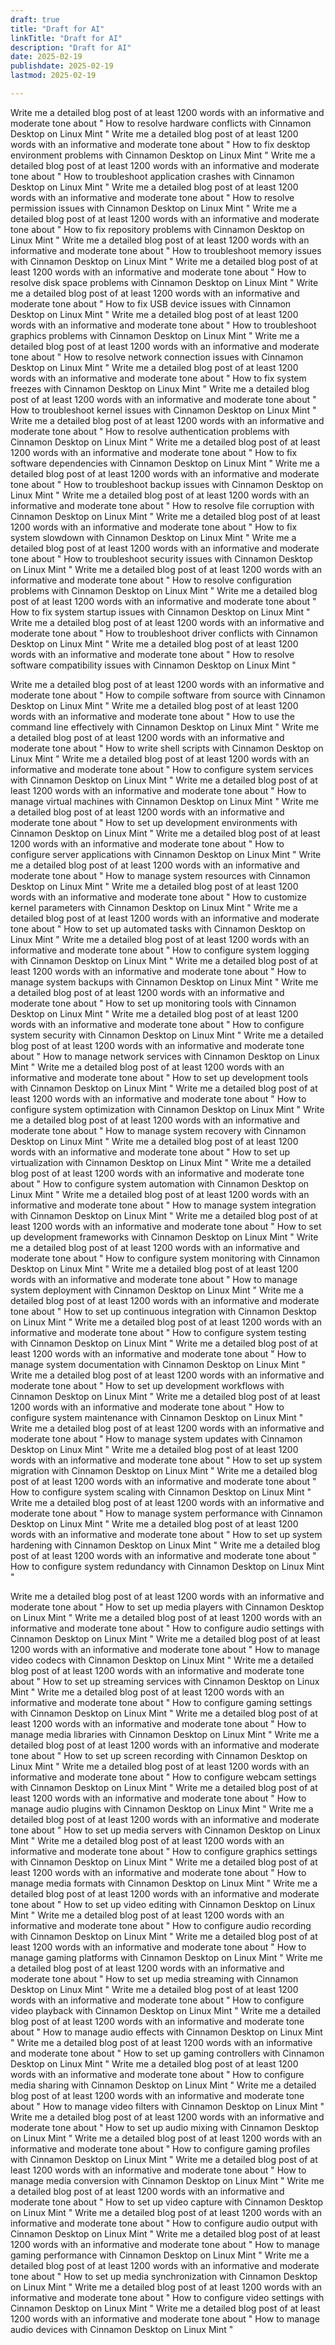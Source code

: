 ```yaml
---
draft: true
title: "Draft for AI"
linkTitle: "Draft for AI"
description: "Draft for AI"
date: 2025-02-19
publishdate: 2025-02-19
lastmod: 2025-02-19

---
```


Write me a detailed blog post of at least 1200 words with an informative and moderate tone about "  How to resolve hardware conflicts with Cinnamon Desktop on Linux Mint "
Write me a detailed blog post of at least 1200 words with an informative and moderate tone about "  How to fix desktop environment problems with Cinnamon Desktop on Linux Mint "
Write me a detailed blog post of at least 1200 words with an informative and moderate tone about "  How to troubleshoot application crashes with Cinnamon Desktop on Linux Mint "
Write me a detailed blog post of at least 1200 words with an informative and moderate tone about "  How to resolve permission issues with Cinnamon Desktop on Linux Mint "
Write me a detailed blog post of at least 1200 words with an informative and moderate tone about "  How to fix repository problems with Cinnamon Desktop on Linux Mint "
Write me a detailed blog post of at least 1200 words with an informative and moderate tone about "  How to troubleshoot memory issues with Cinnamon Desktop on Linux Mint "
Write me a detailed blog post of at least 1200 words with an informative and moderate tone about "  How to resolve disk space problems with Cinnamon Desktop on Linux Mint "
Write me a detailed blog post of at least 1200 words with an informative and moderate tone about "  How to fix USB device issues with Cinnamon Desktop on Linux Mint "
Write me a detailed blog post of at least 1200 words with an informative and moderate tone about "  How to troubleshoot graphics problems with Cinnamon Desktop on Linux Mint "
Write me a detailed blog post of at least 1200 words with an informative and moderate tone about "  How to resolve network connection issues with Cinnamon Desktop on Linux Mint "
Write me a detailed blog post of at least 1200 words with an informative and moderate tone about "  How to fix system freezes with Cinnamon Desktop on Linux Mint "
Write me a detailed blog post of at least 1200 words with an informative and moderate tone about "  How to troubleshoot kernel issues with Cinnamon Desktop on Linux Mint "
Write me a detailed blog post of at least 1200 words with an informative and moderate tone about "  How to resolve authentication problems with Cinnamon Desktop on Linux Mint "
Write me a detailed blog post of at least 1200 words with an informative and moderate tone about "  How to fix software dependencies with Cinnamon Desktop on Linux Mint "
Write me a detailed blog post of at least 1200 words with an informative and moderate tone about "  How to troubleshoot backup issues with Cinnamon Desktop on Linux Mint "
Write me a detailed blog post of at least 1200 words with an informative and moderate tone about "  How to resolve file corruption with Cinnamon Desktop on Linux Mint "
Write me a detailed blog post of at least 1200 words with an informative and moderate tone about "  How to fix system slowdown with Cinnamon Desktop on Linux Mint "
Write me a detailed blog post of at least 1200 words with an informative and moderate tone about "  How to troubleshoot security issues with Cinnamon Desktop on Linux Mint "
Write me a detailed blog post of at least 1200 words with an informative and moderate tone about "  How to resolve configuration problems with Cinnamon Desktop on Linux Mint "
Write me a detailed blog post of at least 1200 words with an informative and moderate tone about "  How to fix system startup issues with Cinnamon Desktop on Linux Mint "
Write me a detailed blog post of at least 1200 words with an informative and moderate tone about "  How to troubleshoot driver conflicts with Cinnamon Desktop on Linux Mint "
Write me a detailed blog post of at least 1200 words with an informative and moderate tone about "  How to resolve software compatibility issues with Cinnamon Desktop on Linux Mint "

Write me a detailed blog post of at least 1200 words with an informative and moderate tone about "  How to compile software from source with Cinnamon Desktop on Linux Mint "
Write me a detailed blog post of at least 1200 words with an informative and moderate tone about "  How to use the command line effectively with Cinnamon Desktop on Linux Mint "
Write me a detailed blog post of at least 1200 words with an informative and moderate tone about "  How to write shell scripts with Cinnamon Desktop on Linux Mint "
Write me a detailed blog post of at least 1200 words with an informative and moderate tone about "  How to configure system services with Cinnamon Desktop on Linux Mint "
Write me a detailed blog post of at least 1200 words with an informative and moderate tone about "  How to manage virtual machines with Cinnamon Desktop on Linux Mint "
Write me a detailed blog post of at least 1200 words with an informative and moderate tone about "  How to set up development environments with Cinnamon Desktop on Linux Mint "
Write me a detailed blog post of at least 1200 words with an informative and moderate tone about "  How to configure server applications with Cinnamon Desktop on Linux Mint "
Write me a detailed blog post of at least 1200 words with an informative and moderate tone about "  How to manage system resources with Cinnamon Desktop on Linux Mint "
Write me a detailed blog post of at least 1200 words with an informative and moderate tone about "  How to customize kernel parameters with Cinnamon Desktop on Linux Mint "
Write me a detailed blog post of at least 1200 words with an informative and moderate tone about "  How to set up automated tasks with Cinnamon Desktop on Linux Mint "
Write me a detailed blog post of at least 1200 words with an informative and moderate tone about "  How to configure system logging with Cinnamon Desktop on Linux Mint "
Write me a detailed blog post of at least 1200 words with an informative and moderate tone about "  How to manage system backups with Cinnamon Desktop on Linux Mint "
Write me a detailed blog post of at least 1200 words with an informative and moderate tone about "  How to set up monitoring tools with Cinnamon Desktop on Linux Mint "
Write me a detailed blog post of at least 1200 words with an informative and moderate tone about "  How to configure system security with Cinnamon Desktop on Linux Mint "
Write me a detailed blog post of at least 1200 words with an informative and moderate tone about "  How to manage network services with Cinnamon Desktop on Linux Mint "
Write me a detailed blog post of at least 1200 words with an informative and moderate tone about "  How to set up development tools with Cinnamon Desktop on Linux Mint "
Write me a detailed blog post of at least 1200 words with an informative and moderate tone about "  How to configure system optimization with Cinnamon Desktop on Linux Mint "
Write me a detailed blog post of at least 1200 words with an informative and moderate tone about "  How to manage system recovery with Cinnamon Desktop on Linux Mint "
Write me a detailed blog post of at least 1200 words with an informative and moderate tone about "  How to set up virtualization with Cinnamon Desktop on Linux Mint "
Write me a detailed blog post of at least 1200 words with an informative and moderate tone about "  How to configure system automation with Cinnamon Desktop on Linux Mint "
Write me a detailed blog post of at least 1200 words with an informative and moderate tone about "  How to manage system integration with Cinnamon Desktop on Linux Mint "
Write me a detailed blog post of at least 1200 words with an informative and moderate tone about "  How to set up development frameworks with Cinnamon Desktop on Linux Mint "
Write me a detailed blog post of at least 1200 words with an informative and moderate tone about "  How to configure system monitoring with Cinnamon Desktop on Linux Mint "
Write me a detailed blog post of at least 1200 words with an informative and moderate tone about "  How to manage system deployment with Cinnamon Desktop on Linux Mint "
Write me a detailed blog post of at least 1200 words with an informative and moderate tone about "  How to set up continuous integration with Cinnamon Desktop on Linux Mint "
Write me a detailed blog post of at least 1200 words with an informative and moderate tone about "  How to configure system testing with Cinnamon Desktop on Linux Mint "
Write me a detailed blog post of at least 1200 words with an informative and moderate tone about "  How to manage system documentation with Cinnamon Desktop on Linux Mint "
Write me a detailed blog post of at least 1200 words with an informative and moderate tone about "  How to set up development workflows with Cinnamon Desktop on Linux Mint "
Write me a detailed blog post of at least 1200 words with an informative and moderate tone about "  How to configure system maintenance with Cinnamon Desktop on Linux Mint "
Write me a detailed blog post of at least 1200 words with an informative and moderate tone about "  How to manage system updates with Cinnamon Desktop on Linux Mint "
Write me a detailed blog post of at least 1200 words with an informative and moderate tone about "  How to set up system migration with Cinnamon Desktop on Linux Mint "
Write me a detailed blog post of at least 1200 words with an informative and moderate tone about "  How to configure system scaling with Cinnamon Desktop on Linux Mint "
Write me a detailed blog post of at least 1200 words with an informative and moderate tone about "  How to manage system performance with Cinnamon Desktop on Linux Mint "
Write me a detailed blog post of at least 1200 words with an informative and moderate tone about "  How to set up system hardening with Cinnamon Desktop on Linux Mint "
Write me a detailed blog post of at least 1200 words with an informative and moderate tone about "  How to configure system redundancy with Cinnamon Desktop on Linux Mint "

Write me a detailed blog post of at least 1200 words with an informative and moderate tone about "  How to set up media players with Cinnamon Desktop on Linux Mint "
Write me a detailed blog post of at least 1200 words with an informative and moderate tone about "  How to configure audio settings with Cinnamon Desktop on Linux Mint "
Write me a detailed blog post of at least 1200 words with an informative and moderate tone about "  How to manage video codecs with Cinnamon Desktop on Linux Mint "
Write me a detailed blog post of at least 1200 words with an informative and moderate tone about "  How to set up streaming services with Cinnamon Desktop on Linux Mint "
Write me a detailed blog post of at least 1200 words with an informative and moderate tone about "  How to configure gaming settings with Cinnamon Desktop on Linux Mint "
Write me a detailed blog post of at least 1200 words with an informative and moderate tone about "  How to manage media libraries with Cinnamon Desktop on Linux Mint "
Write me a detailed blog post of at least 1200 words with an informative and moderate tone about "  How to set up screen recording with Cinnamon Desktop on Linux Mint "
Write me a detailed blog post of at least 1200 words with an informative and moderate tone about "  How to configure webcam settings with Cinnamon Desktop on Linux Mint "
Write me a detailed blog post of at least 1200 words with an informative and moderate tone about "  How to manage audio plugins with Cinnamon Desktop on Linux Mint "
Write me a detailed blog post of at least 1200 words with an informative and moderate tone about "  How to set up media servers with Cinnamon Desktop on Linux Mint "
Write me a detailed blog post of at least 1200 words with an informative and moderate tone about "  How to configure graphics settings with Cinnamon Desktop on Linux Mint "
Write me a detailed blog post of at least 1200 words with an informative and moderate tone about "  How to manage media formats with Cinnamon Desktop on Linux Mint "
Write me a detailed blog post of at least 1200 words with an informative and moderate tone about "  How to set up video editing with Cinnamon Desktop on Linux Mint "
Write me a detailed blog post of at least 1200 words with an informative and moderate tone about "  How to configure audio recording with Cinnamon Desktop on Linux Mint "
Write me a detailed blog post of at least 1200 words with an informative and moderate tone about "  How to manage gaming platforms with Cinnamon Desktop on Linux Mint "
Write me a detailed blog post of at least 1200 words with an informative and moderate tone about "  How to set up media streaming with Cinnamon Desktop on Linux Mint "
Write me a detailed blog post of at least 1200 words with an informative and moderate tone about "  How to configure video playback with Cinnamon Desktop on Linux Mint "
Write me a detailed blog post of at least 1200 words with an informative and moderate tone about "  How to manage audio effects with Cinnamon Desktop on Linux Mint "
Write me a detailed blog post of at least 1200 words with an informative and moderate tone about "  How to set up gaming controllers with Cinnamon Desktop on Linux Mint "
Write me a detailed blog post of at least 1200 words with an informative and moderate tone about "  How to configure media sharing with Cinnamon Desktop on Linux Mint "
Write me a detailed blog post of at least 1200 words with an informative and moderate tone about "  How to manage video filters with Cinnamon Desktop on Linux Mint "
Write me a detailed blog post of at least 1200 words with an informative and moderate tone about "  How to set up audio mixing with Cinnamon Desktop on Linux Mint "
Write me a detailed blog post of at least 1200 words with an informative and moderate tone about "  How to configure gaming profiles with Cinnamon Desktop on Linux Mint "
Write me a detailed blog post of at least 1200 words with an informative and moderate tone about "  How to manage media conversion with Cinnamon Desktop on Linux Mint "
Write me a detailed blog post of at least 1200 words with an informative and moderate tone about "  How to set up video capture with Cinnamon Desktop on Linux Mint "
Write me a detailed blog post of at least 1200 words with an informative and moderate tone about "  How to configure audio output with Cinnamon Desktop on Linux Mint "
Write me a detailed blog post of at least 1200 words with an informative and moderate tone about "  How to manage gaming performance with Cinnamon Desktop on Linux Mint "
Write me a detailed blog post of at least 1200 words with an informative and moderate tone about "  How to set up media synchronization with Cinnamon Desktop on Linux Mint "
Write me a detailed blog post of at least 1200 words with an informative and moderate tone about "  How to configure video settings with Cinnamon Desktop on Linux Mint "
Write me a detailed blog post of at least 1200 words with an informative and moderate tone about "  How to manage audio devices with Cinnamon Desktop on Linux Mint "
